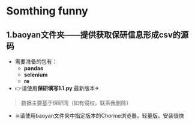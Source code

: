 # Somthing funny
## 1.baoyan文件夹——提供获取保研信息形成csv的源码
- 需要准备的包有：
  - **pandas**
  - **selenium**
  - **re**
- 👉请使用**保研填写1.1.py** 最新版本✈

> 数据主要基于保研网（如有侵权，联系我删除）

- ☠请使用baoyan文件夹中指定版本的Chorme浏览器，轻量版，安装很快
